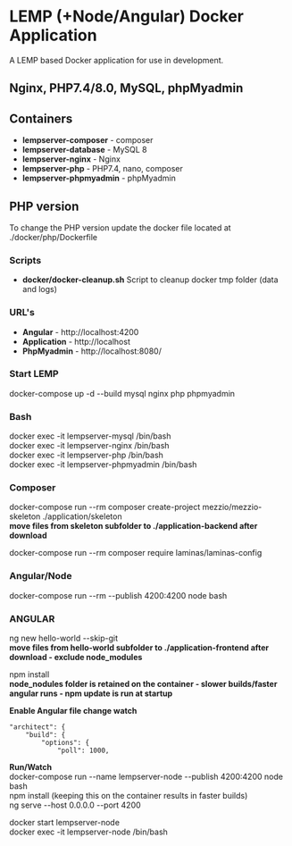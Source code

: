 # LEMP (+Node/Angular) Docker Application

A LEMP based Docker application for use in development.

## Nginx, PHP7.4/8.0, MySQL, phpMyadmin

## Containers
* **lempserver-composer** - composer
* **lempserver-database** - MySQL 8
* **lempserver-nginx** - Nginx
* **lempserver-php** - PHP7.4, nano, composer
* **lempserver-phpmyadmin** - phpMyadmin

## PHP version
To change the PHP version update the docker file located at ./docker/php/Dockerfile

### Scripts
* **docker/docker-cleanup.sh** Script to cleanup docker tmp folder (data and logs)

### URL's
* **Angular** - http://localhost:4200
* **Application** - http://localhost
* **PhpMyadmin** - http://localhost:8080/

### Start LEMP
docker-compose up -d --build mysql nginx php phpmyadmin 

### Bash
docker exec -it lempserver-mysql /bin/bash  
docker exec -it lempserver-nginx /bin/bash  
docker exec -it lempserver-php /bin/bash  
docker exec -it lempserver-phpmyadmin /bin/bash  

### Composer
docker-compose run --rm composer create-project mezzio/mezzio-skeleton ./application/skeleton  
**move files from skeleton subfolder to ./application-backend after download**  

docker-compose run --rm composer require laminas/laminas-config

### Angular/Node
docker-compose run --rm --publish 4200:4200 node bash

### ANGULAR
ng new hello-world --skip-git  
**move files from hello-world subfolder to ./application-frontend after download - exclude node_modules**  

npm install  
**node_nodules folder is retained on the container - slower builds/faster angular runs - npm update is run at startup**  

**Enable Angular file change watch**  

    "architect": {
        "build": {
            "options": {
                "poll": 1000,

**Run/Watch**  
docker-compose run --name lempserver-node --publish 4200:4200 node bash  
npm install (keeping this on the container results in faster builds)  
ng serve --host 0.0.0.0 --port 4200  

docker start lempserver-node  
docker exec -it lempserver-node /bin/bash  
